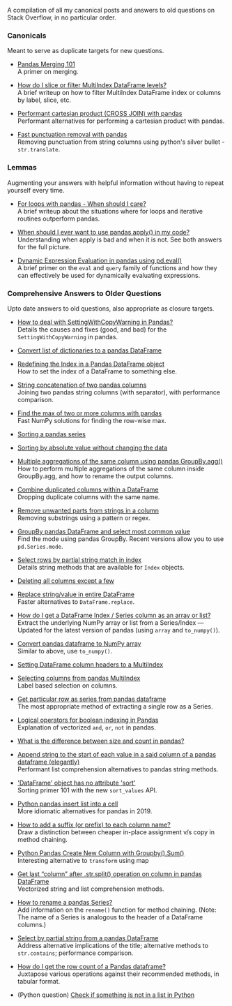 A compilation of all my canonical posts and answers to old questions on Stack Overflow, in no particular order.


### Canonicals
Meant to serve as duplicate targets for new questions.

- [Pandas Merging 101](https://stackoverflow.com/questions/53645882/pandas-merging-101)        
A primer on merging.

- [How do I slice or filter MultiIndex DataFrame levels?](https://stackoverflow.com/questions/53927460/select-rows-in-pandas-multiindex-dataframe)     
A brief writeup on how to filter MultiIndex DataFrame index or columns by label, slice, etc.

- [Performant cartesian product (CROSS JOIN) with pandas](https://stackoverflow.com/questions/53699012/performant-cartesian-product-cross-join-with-pandas)     
Performant alternatives for performing a cartesian product with pandas.

- [Fast punctuation removal with pandas](https://stackoverflow.com/questions/50444346/fast-punctuation-removal-with-pandas)     
Removing punctuation from string columns using python's silver bullet - `str.translate`.

### Lemmas
Augmenting your answers with helpful information without having to repeat yourself every time.

- [For loops with pandas - When should I care?](https://stackoverflow.com/questions/54028199/for-loops-with-pandas-when-should-i-care)     
A brief writeup about the situations where for loops and iterative routines outperform pandas.

- [When should I ever want to use pandas apply() in my code?](https://stackoverflow.com/questions/54432583/when-should-i-ever-want-to-use-pandas-apply-in-my-code)    
Understanding when apply is bad and when it is not. See both answers for the full picture.

- [Dynamic Expression Evaluation in pandas using pd.eval()](https://stackoverflow.com/questions/53779986/dynamic-expression-evaluation-in-pandas-using-pd-eval)     
A brief primer on the `eval` and `query` family of functions and how they can effectively be used for dynamically evaluating expressions.

### Comprehensive Answers to Older Questions
Upto date answers to old questions, also appropriate as closure targets.

- [How to deal with SettingWithCopyWarning in Pandas?](https://stackoverflow.com/a/53954986)    
Details the causes and fixes (good, and bad) for the `SettingWithCopyWarning` in pandas. 

- [Convert list of dictionaries to a pandas DataFrame](https://stackoverflow.com/a/53831756)    

- [Redefining the Index in a Pandas DataFrame object](https://stackoverflow.com/a/54297213)    
How to set the index of a DataFrame to something else.

- [String concatenation of two pandas columns](https://stackoverflow.com/a/54298586)    
Joining two pandas string columns (with separator), with performance comparison.

- [Find the max of two or more columns with pandas](https://stackoverflow.com/a/54299629)    
Fast NumPy solutions for finding the row-wise max.

- [Sorting a pandas series](https://stackoverflow.com/a/54299881)    


- [Sorting by absolute value without changing the data](https://stackoverflow.com/a/54299995)    


- [Multiple aggregations of the same column using pandas GroupBy.agg()](https://stackoverflow.com/a/54300159)    
How to perform multiple aggregations of the same column inside GroupBy.agg, and how to rename the output columns.

- [Combine duplicated columns within a DataFrame](https://stackoverflow.com/a/54300430)    
Dropping duplicate columns with the same name. 

- [Remove unwanted parts from strings in a column](https://stackoverflow.com/a/54302517)    
Removing substrings using a pattern or regex.

- [GroupBy pandas DataFrame and select most common value](https://stackoverflow.com/a/54304691)    
Find the mode using pandas GroupBy. Recent versions allow you to use `pd.Series.mode`.

- [Select rows by partial string match in index](https://stackoverflow.com/a/54314677)    
Details string methods that are available for `Index` objects.


- [Deleting all columns except a few](https://stackoverflow.com/a/54315757)    

- [Replace string/value in entire DataFrame](https://stackoverflow.com/a/54322615)    
Faster alternatives to `DataFrame.replace`.

- [How do I get a DataFrame Index / Series column as an array or list?](https://stackoverflow.com/a/54324513)      
Extract the underlying NumPy array or list from a Series/Index — Updated for the latest version of pandas (using `array` and `to_numpy()`).

- [Convert pandas dataframe to NumPy array](https://stackoverflow.com/a/54508052)        
Similar to above, use `to_numpy()`.

- [Setting DataFrame column headers to a MultiIndex](https://stackoverflow.com/a/54335583)    


- [Selecting columns from pandas MultiIndex](https://stackoverflow.com/a/54337009)    
Label based selection on columns.

- [Get particular row as series from pandas dataframe](https://stackoverflow.com/a/54344511)    
The most appropriate method of extracting a single row as a Series.

- [Logical operators for boolean indexing in Pandas](https://stackoverflow.com/a/54358361)    
Explanation of vectorized `and`, `or`, `not` in pandas.

- [What is the difference between size and count in pandas?](https://stackoverflow.com/a/54364400)    

- [Append string to the start of each value in a said column of a pandas dataframe (elegantly)](https://stackoverflow.com/a/54392591)    
Performant list comprehension alternatives to pandas string methods.

- ['DataFrame' object has no attribute 'sort'](https://stackoverflow.com/a/54399214)    
Sorting primer 101 with the new `sort_values` API.

- [Python pandas insert list into a cell](https://stackoverflow.com/a/54399996)    
More idiomatic alternatives for pandas in 2019.

- [How to add a suffix (or prefix) to each column name?](https://stackoverflow.com/a/54410631)    
Draw a distinction between cheaper in-place assignment v/s copy in method chaining.

- [Python Pandas Create New Column with Groupby().Sum()](https://stackoverflow.com/a/54417351)    
Interesting alternative to `transform` using map

- [Get last “column” after .str.split() operation on column in pandas DataFrame](https://stackoverflow.com/a/54457389)    
Vectorized string and list comprehension methods.

- [How to rename a pandas Series?](https://stackoverflow.com/a/55295478)    
Add information on the `rename()` function for method chaining. (Note: The name of a Series is analogous to the header of a DataFrame columns.)

- [Select by partial string from a pandas DataFrame](https://stackoverflow.com/a/55335207)      
Address alternative implications of the title; alternative methods to `str.contains`; performance comparison.

- [How do I get the row count of a Pandas dataframe?](https://stackoverflow.com/a/55435185)      
Juxtapose various operations against their recommended methods, in tabular format.

- (Python question) [Check if something is not in a list in Python](https://stackoverflow.com/a/54437309)
